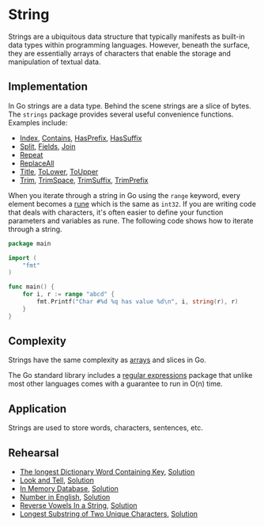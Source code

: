 # String

Strings are a ubiquitous data structure that typically manifests as built-in data types within programming languages. However, beneath the surface, they are essentially arrays of characters that enable the storage and manipulation of textual data.

## Implementation

In Go strings are a data type. Behind the scene strings are a slice of bytes. The `strings` package provides several useful convenience functions. Examples include:

* [Index](https://golang.org/pkg/strings/#Index), [Contains](https://golang.org/pkg/strings/#Contains), [HasPrefix](https://golang.org/pkg/strings/#HasPrefix), [HasSuffix](https://golang.org/pkg/strings/#HasSuffix)
* [Split](https://golang.org/pkg/strings/#Split), [Fields](https://golang.org/pkg/strings/#Split), [Join](https://golang.org/pkg/strings/#Join)
* [Repeat](https://golang.org/pkg/strings/#Repeat)
* [ReplaceAll](https://golang.org/pkg/strings/#ReplaceAll)
* [Title](https://golang.org/pkg/strings/#Title), [ToLower](https://golang.org/pkg/strings/#ToLower), [ToUpper](https://golang.org/pkg/strings/#ToUpper)
* [Trim](https://golang.org/pkg/strings/#Trim), [TrimSpace](https://golang.org/pkg/strings/#TrimSpace), [TrimSuffix](https://golang.org/pkg/strings/#TrimSuffix), [TrimPrefix](https://golang.org/pkg/strings/#TrimPrefix)

When you iterate through a string in Go using the `range` keyword, every element becomes a [rune](https://blog.golang.org/strings#TOC_5.) which is the same as `int32`. If you are writing code that deals with characters, it's often easier to define your function parameters and variables as rune. The following code shows how to iterate through a string.

```Go
package main

import (
	"fmt"
)

func main() {
	for i, r := range "abcd" {
		fmt.Printf("Char #%d %q has value %d\n", i, string(r), r)
	}
}
```

## Complexity

Strings have the same complexity as [arrays](../array/) and slices in Go.

The Go standard library includes a [regular expressions](https://golang.org/pkg/regexp/) package that unlike most other languages comes with a guarantee to run in O(n) time.

## Application

Strings are used to store words, characters, sentences, etc.

## Rehearsal

* [The longest Dictionary Word Containing Key](./longest_dictionary_word_test.go), [Solution](./longest_dictionary_word.go)
* [Look and Tell](./look_and_tell_test.go), [Solution](./look_and_tell.go)
* [In Memory Database](./in_memory_database_test.go), [Solution](./in_memory_database.go)
* [Number in English](./number_in_english_test.go), [Solution](./number_in_english.go)
* [Reverse Vowels In a String](./reverse_vowels_test.go), [Solution](./reverse_vowels.go)
* [Longest Substring of Two Unique Characters](./longest_substring_test.go), [Solution](./longest_substring.go)
